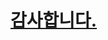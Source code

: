 <!doctype html>
<head>
  <!-- Global site tag (gtag.js) - Google Analytics -->
  <script async src="https://www.googletagmanager.com/gtag/js?id=G-8DZPR38V1M"></script>
  <script>
    window.dataLayer = window.dataLayer || [];
    function gtag(){dataLayer.push(arguments);}
    gtag('js', new Date());

    gtag('config', 'G-8DZPR38V1M');
  </script>
<title>WEB1 - html</title>
<meta charset="utf-8">
</head>
<body>

<h1><a href="동의(1).html" target="_blank" title="html5 specification">감사합니다.</a></h1>


</body>
